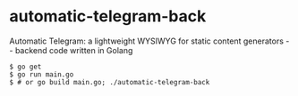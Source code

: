 # automatic-telegram-back
Automatic Telegram: a lightweight WYSIWYG for static content generators -- backend code written in Golang

```
$ go get
$ go run main.go
$ # or go build main.go; ./automatic-telegram-back
```

